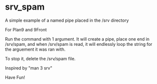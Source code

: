 # srv_spam
A simple example of a named pipe placed in the /srv directory

For Plan9 and 9Front

Run the command with 1 argument.
It will create a pipe, place one end in /srv/spam,
and when /srv/spam is read, it will endlessly loop 
the string for the arguement it was ran with.

To stop it, delete the /srv/spam file.

Inspired by "man 3 srv"

Have Fun!
